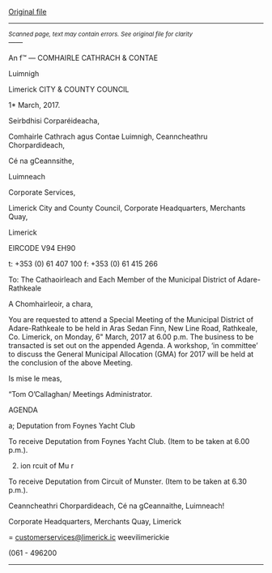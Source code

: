 [Original file](https://beta.limerick.ie/sites/default/files/media/documents/2017-04/agenda_6th_march_2017_special_meeting.pdf)

---
*<small>Scanned page, text may contain errors. See original file for clarity</small>*  
_——_

An f™
—
COMHAIRLE
CATHRACH & CONTAE

Luimnigh

Limerick
CITY & COUNTY
COUNCIL

1* March, 2017.

Seirbdhisi Corparéideacha,

Comhairle Cathrach agus Contae Luimnigh,
Ceanncheathru Chorpardideach,

Cé na gCeannsithe,

Luimneach

Corporate Services,

Limerick City and County Council,
Corporate Headquarters,
Merchants Quay,

Limerick

EIRCODE V94 EH90

t: +353 (0) 61 407 100
f: +353 (0) 61 415 266

To: The Cathaoirleach and Each Member of the Municipal District of Adare-Rathkeale

A Chomhairleoir, a chara,

You are requested to attend a Special Meeting of the Municipal District of Adare-Rathkeale to be held in
Aras Sedan Finn, New Line Road, Rathkeale, Co. Limerick, on Monday, 6" March, 2017 at 6.00 p.m. The
business to be transacted is set out on the appended Agenda. A workshop, ‘in committee’ to discuss the
General Municipal Allocation (GMA) for 2017 will be held at the conclusion of the above Meeting.

Is mise le meas,

“Tom O’Callaghan/
Meetings Administrator.

AGENDA

a; Deputation from Foynes Yacht Club

To receive Deputation from Foynes Yacht Club. (Item to be taken at 6.00 p.m.).

2. ion rcuit of Mu r

To receive Deputation from Circuit of Munster. (Item to be taken at 6.30 p.m.).

Ceanncheathri Chorpardideach, Cé na gCeannaithe, Luimneach!

Corporate Headquarters, Merchants Quay, Limerick

= customerservices@limerick.ic
 weevilimerickie

(061 - 496200


---
